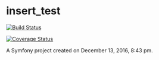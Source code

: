 insert_test
===========

[![Build Status](https://travis-ci.org/gustawdaniel/test_inserts_performance.svg?branch=master)](https://travis-ci.org/gustawdaniel/test_inserts_performance)

[![Coverage Status](https://coveralls.io/repos/github/gustawdaniel/test_inserts_performance/badge.svg?branch=master)](https://coveralls.io/github/gustawdaniel/test_inserts_performance?branch=master)

A Symfony project created on December 13, 2016, 8:43 pm.
